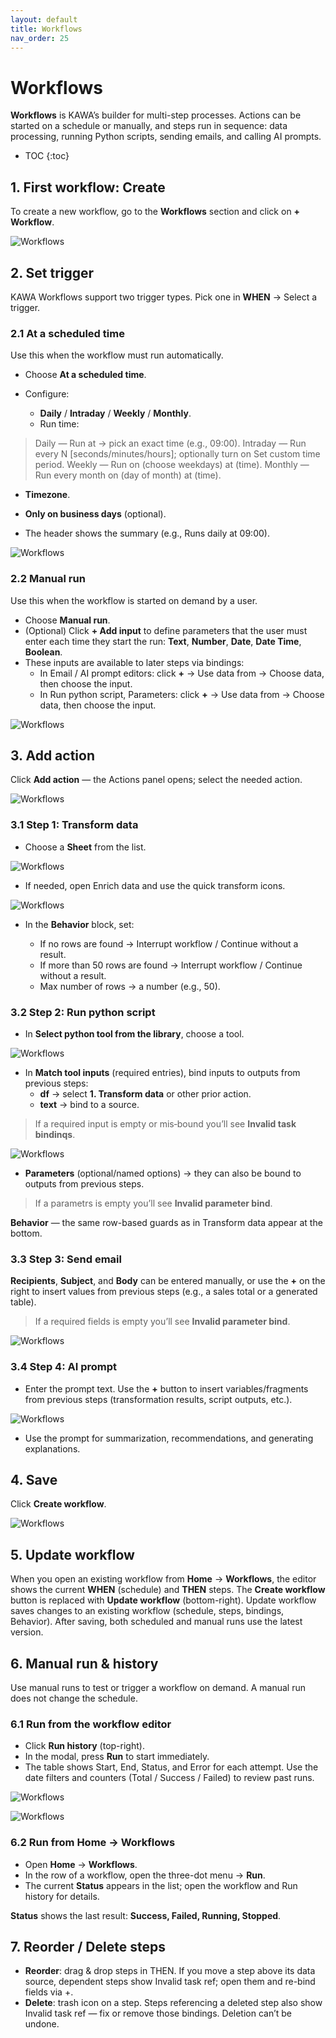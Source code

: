 ```yaml
---
layout: default
title: Workflows
nav_order: 25
---
```


# Workflows

**Workflows** is KAWA’s builder for multi-step processes. Actions can be started on a schedule or manually, and steps run in sequence: data processing, running Python scripts, sending emails, and calling AI prompts.

* TOC
{:toc}

## 1. First workflow: Create

To create a new workflow, go to the **Workflows** section and click on **+ Workflow**.

![Workflows](./readme-assets/workflows1.png) 

## 2. Set trigger

KAWA Workflows support two trigger types. Pick one in **WHEN** → Select a trigger.

### 2.1 At a scheduled time

Use this when the workflow must run automatically.

- Choose **At a scheduled time**.
- Configure:

  - **Daily** / **Intraday** / **Weekly** / **Monthly**.
  - Run time:

>Daily — Run at → pick an exact time (e.g., 09:00).
>Intraday — Run every N [seconds/minutes/hours]; optionally turn on Set custom time period.
>Weekly — Run on (choose weekdays) at (time).
>Monthly — Run every month on (day of month) at (time).

  - **Timezone**.
  - **Only on business days** (optional).

- The header shows the summary (e.g., Runs daily at 09:00).

![Workflows](./readme-assets/workflows2_1.png)

### 2.2 Manual run

Use this when the workflow is started on demand by a user.

- Choose **Manual run**. 
- (Optional) Click **+ Add input** to define parameters that the user must enter each time they start the run: **Text**, **Number**, **Date**, **Date Time**, **Boolean**.
- These inputs are available to later steps via bindings:
    - In Email / AI prompt editors: click **+** → Use data from → Choose data, then choose the input.
    - In Run python script, Parameters:  click **+** → Use data from → Choose data, then choose the input.

![Workflows](./readme-assets/workflows2_2.png)

## 3. Add action

Click **Add action** — the Actions panel opens; select the needed action.

![Workflows](./readme-assets/workflows3.png)

### 3.1 Step 1: Transform data

- Choose a **Sheet** from the list.

![Workflows](./readme-assets/workflows4.png)

- If needed, open Enrich data and use the quick transform icons.

![Workflows](./readme-assets/workflows5.png)

- In the **Behavior** block, set:

  - If no rows are found → Interrupt workflow / Continue without a result.
  - If more than 50 rows are found → Interrupt workflow / Continue  without a result.
  - Max number of rows → a number (e.g., 50).

### 3.2 Step 2: Run python script

- In **Select python tool from the library**, choose a tool.

![Workflows](./readme-assets/workflows6.png)

- In **Match tool inputs** (required entries), bind inputs to outputs from previous steps:
  - **df** → select **1. Transform data** or other prior action.
  - **text** → bind to a source.

> If a required input is empty or mis‑bound you’ll see **Invalid task bindinqs**.

![Workflows](./readme-assets/workflows7.png)

- **Parameters** (optional/named options) → they can also be bound to outputs from previous steps.

> If a parametrs is empty you’ll see **Invalid parameter bind**.

**Behavior** — the same row-based guards as in Transform data appear at the bottom.

### 3.3 Step 3: Send email

**Recipients**, **Subject**, and **Body** can be entered manually, or use the **+** on the right to insert values from previous steps (e.g., a sales total or a generated table).
>If a required fields is empty you’ll see **Invalid parameter bind**.

![Workflows](./readme-assets/workflows8.png)

### 3.4 Step 4: AI prompt

- Enter the prompt text. Use the **+** button to insert variables/fragments from previous steps (transformation results, script outputs, etc.).

![Workflows](./readme-assets/workflows9.png)

- Use the prompt for summarization, recommendations, and generating explanations.

## 4. Save

Сlick **Create workflow**.

![Workflows](./readme-assets/workflows10.png)

## 5. Update workflow

When you open an existing workflow from **Home** → **Workflows**, the editor shows the current **WHEN** (schedule) and **THEN** steps. The **Create workflow** button is replaced with **Update workflow** (bottom-right). Update workflow saves changes to an existing workflow (schedule, steps, bindings, Behavior). After saving, both scheduled and manual runs use the latest version.

## 6. Manual run & history

Use manual runs to test or trigger a workflow on demand. A manual run does not change the schedule.

### 6.1 Run from the workflow editor

- Click **Run history** (top-right).
- In the modal, press **Run** to start immediately.
- The table shows Start, End, Status, and Error for each attempt. Use the date filters and counters (Total / Success / Failed) to review past runs.

![Workflows](./readme-assets/workflows11.png)

![Workflows](./readme-assets/workflows12.png)

### 6.2 Run from Home → Workflows

- Open **Home** → **Workflows**.
- In the row of a workflow, open the three-dot menu → **Run**.
- The current **Status** appears in the list; open the workflow and Run history for details.

**Status** shows the last result: **Success, Failed, Running, Stopped**.

## 7. Reorder / Delete steps

- **Reorder**: drag & drop steps in THEN. If you move a step above its data source, dependent steps show Invalid task ref; open them and re-bind fields via +.
- **Delete**: trash icon on a step. Steps referencing a deleted step also show Invalid task ref — fix or remove those bindings. Deletion can’t be undone.


